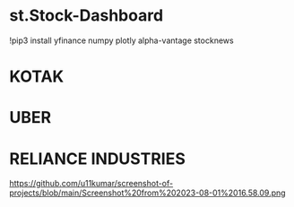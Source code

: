 # st.Stock-Dashboard


!pip3 install yfinance numpy plotly alpha-vantage stocknews 



# KOTAK


# UBER


# RELIANCE INDUSTRIES

https://github.com/u11kumar/screenshot-of-projects/blob/main/Screenshot%20from%202023-08-01%2016.58.09.png



